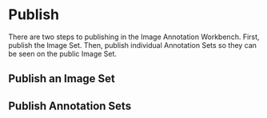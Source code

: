 # Publish

There are two steps to publishing in the Image Annotation Workbench. First, publish the Image Set. Then, publish individual Annotation Sets so they can be seen on the public Image Set.

## Publish an Image Set

## Publish Annotation Sets
